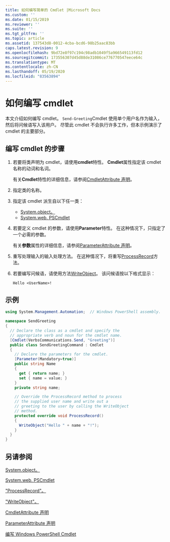 ```yaml
---
title: 如何编写简单的 Cmdlet |Microsoft Docs
ms.custom: ''
ms.date: 01/15/2019
ms.reviewer: ''
ms.suite: ''
ms.tgt_pltfrm: ''
ms.topic: article
ms.assetid: 137543d8-0012-4cba-bcd6-98b25aac83bb
caps.latest.revision: 9
ms.openlocfilehash: 9bd72e8f97c194c98adb1049f5a966549113fd12
ms.sourcegitcommit: 173556307d45d88de31086ce776770547eece64c
ms.translationtype: MT
ms.contentlocale: zh-CN
ms.lasthandoff: 05/19/2020
ms.locfileid: "83563894"
---
```

# <a name="how-to-write-a-cmdlet"></a>如何编写 cmdlet

本文介绍如何编写 cmdlet。 `Send-Greeting`Cmdlet 使用单个用户名作为输入，然后将问候语写入该用户。 尽管此 cmdlet 不会执行许多工作，但本示例演示了 cmdlet 的主要部分。

## <a name="steps-to-write-a-cmdlet"></a>编写 cmdlet 的步骤

1. 若要将类声明为 cmdlet，请使用**cmdlet**特性。 **Cmdlet**属性指定该 cmdlet 名称的动词和名词。

   有关**Cmdlet**特性的详细信息，请参阅[CmdletAttribute 声明](cmdlet-attribute-declaration.md)。

2. 指定类的名称。

3. 指定该 cmdlet 派生自以下任一类：

   * [System.object。](/dotnet/api/System.Management.Automation.Cmdlet)
   * [System.web. PSCmdlet](/dotnet/api/System.Management.Automation.PSCmdlet)

4. 若要定义 cmdlet 的参数，请使用**Parameter**特性。 在这种情况下，只指定了一个必需的参数。

   有关**参数**属性的详细信息，请参阅[ParameterAttribute 声明](parameter-attribute-declaration.md)。

5. 重写处理输入的输入处理方法。 在这种情况下，将重写[ProcessRecord](/dotnet/api/System.Management.Automation.Cmdlet.ProcessRecord)方法。

6. 若要编写问候语，请使用方法[WriteObject](/dotnet/api/System.Management.Automation.Cmdlet.WriteObject)。
   该问候语按以下格式显示：

   ```Output
   Hello <UserName>!
   ```

## <a name="example"></a>示例

```csharp
using System.Management.Automation;  // Windows PowerShell assembly.

namespace SendGreeting
{
  // Declare the class as a cmdlet and specify the
  // appropriate verb and noun for the cmdlet name.
  [Cmdlet(VerbsCommunications.Send, "Greeting")]
  public class SendGreetingCommand : Cmdlet
  {
    // Declare the parameters for the cmdlet.
    [Parameter(Mandatory=true)]
    public string Name
    {
      get { return name; }
      set { name = value; }
    }
    private string name;

    // Override the ProcessRecord method to process
    // the supplied user name and write out a
    // greeting to the user by calling the WriteObject
    // method.
    protected override void ProcessRecord()
    {
      WriteObject("Hello " + name + "!");
    }
  }
}
```

## <a name="see-also"></a>另请参阅

[System.object。](/dotnet/api/System.Management.Automation.Cmdlet)

[System.web. PSCmdlet](/dotnet/api/System.Management.Automation.PSCmdlet)

["ProcessRecord"。](/dotnet/api/System.Management.Automation.Cmdlet.ProcessRecord)

["WriteObject"。](/dotnet/api/System.Management.Automation.Cmdlet.WriteObject)

[CmdletAttribute 声明](cmdlet-attribute-declaration.md)

[ParameterAttribute 声明](parameter-attribute-declaration.md)

[编写 Windows PowerShell Cmdlet](writing-a-windows-powershell-cmdlet.md)
